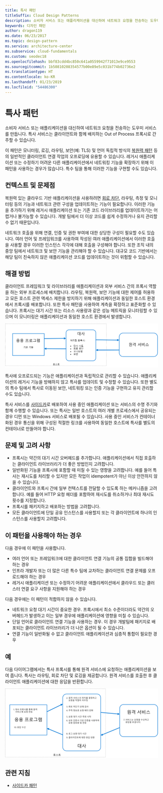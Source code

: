 ```yaml
---
title: 특사 패턴
titleSuffix: Cloud Design Patterns
description: 소비자 서비스 또는 애플리케이션을 대신하여 네트워크 요청을 전송하는 도우미 서비스를 만듭니다.
keywords: 디자인 패턴
author: dragon119
ms.date: 06/23/2017
ms.topic: design-pattern
ms.service: architecture-center
ms.subservice: cloud-fundamentals
ms.custom: seodec18
ms.openlocfilehash: bbf83cdd4bc850c641a0559942f71013e9ce9553
ms.sourcegitcommit: 1b50810208354577b00e89e5c031b774b02736e2
ms.translationtype: HT
ms.contentlocale: ko-KR
ms.lasthandoff: 01/23/2019
ms.locfileid: "54486300"
---
```

# <a name="ambassador-pattern"></a>특사 패턴

소비자 서비스 또는 애플리케이션을 대신하여 네트워크 요청을 전송하는 도우미 서비스를 만듭니다. 특사 서비스는 클라이언트와 함께 배치하는 Out of Process 프록시로 간주할 수 있습니다.

이 패턴은 모니터링, 로깅, 라우팅, 보안(예: TLS) 및 언어 독립적 방식의 [복원력 패턴][resiliency-patterns] 등의 일반적인 클라이언트 연결 작업의 오프로딩에 유용할 수 있습니다. 레거시 애플리케이션 또는 수정하기 어려운 다른 애플리케이션에서 네트워킹 기능을 확장하기 위해 이 패턴을 사용하는 경우가 많습니다. 특수 팀을 통해 이러한 기능을 구현할 수도 있습니다.

## <a name="context-and-problem"></a>컨텍스트 및 문제점

복원력 있는 클라우드 기반 애플리케이션을 사용하려면 [회로 차단](./circuit-breaker.md), 라우팅, 측정 및 모니터링 등의 기능과 네트워크 관련 구성을 업데이트하는 기능이 필요합니다. 이러한 기능을 추가하기 위해 레거시 애플리케이션 또는 기존 코드 라이브러리를 업데이트하기는 어렵거나 불가능할 수 있습니다. 개발 팀에서 더 이상 코드를 쉽게 수정하거나 유지 관리할 수 없기 때문입니다.

네트워크 호출을 위해 연결, 인증 및 권한 부여에 대한 상당한 구성이 필요할 수도 있습니다. 여러 언어 및 프레임워크를 사용하여 작성된 여러 애플리케이션에서 이러한 호출을 사용할 경우 이러한 인스턴스 각각에 대해 호출을 구성해야 합니다. 또한 조직 내의 중앙 팀에서 네트워크 및 보안 기능을 관리해야 할 수 있습니다. 대규모 코드 기반에서는 해당 팀이 친숙하지 않은 애플리케이션 코드를 업데이트하는 것이 위험할 수 있습니다.

## <a name="solution"></a>해결 방법

클라이언트 프레임워크 및 라이브러리를 애플리케이션과 외부 서비스 간의 프록시 역할을 하는 외부 프로세스에 배치합니다. 라우팅, 복원력, 보안 기능에 대한 제어를 허용하고 모든 호스트 관련 액세스 제한을 방지하기 위해 애플리케이션과 동일한 호스트 환경에서 프록시를 배포합니다. 또한 특사 패턴을 사용하여 계측을 확장하고 표준화할 수 있습니다. 프록시는 대기 시간 또는 리소스 사용량과 같은 성능 메트릭을 모니터링할 수 있으며 이 모니터링은 애플리케이션과 동일한 호스트 환경에서 발생합니다.

![특사 패턴의 다이어그램](./_images/ambassador.png)

특사에 오프로드되는 기능은 애플리케이션과 독립적으로 관리할 수 있습니다. 애플리케이션의 레거시 기능을 방해하지 않고 특사를 업데이트 및 수정할 수 있습니다. 또한 별도의 특수 팀에서 특사로 이동된 보안, 네트워킹 또는 인증 기능을 구현하고 유지 관리할 수도 있습니다.

특사 서비스를 [사이드카](./sidecar.md)로 배포하여 사용 중인 애플리케이션 또는 서비스의 수명 주기와 함께 수행할 수 있습니다. 또는 특사는 일반 호스트의 여러 개별 프로세스에서 공유되는 경우 디먼 또는 Windows 서비스로 배포될 수 있습니다. 사용 중인 서비스가 컨테이너화된 경우 통신을 위해 구성된 적절한 링크를 사용하여 동일한 호스트에 특사를 별도의 컨테이너로 만들어야 합니다.

## <a name="issues-and-considerations"></a>문제 및 고려 사항

- 프록시는 약간의 대기 시간 오버헤드를 추가합니다. 애플리케이션에서 직접 호출하는 클라이언트 라이브러리가 더 좋은 방법인지 고려합니다.
- 일반화된 기능을 프록시에 포함할 때 미칠 수 있는 영향을 고려합니다. 예를 들어 특사는 재시도를 처리할 수 있지만 모든 작업이 idempotent가 아닌 이상 안전하지 않을 수 있습니다.
- 클라이언트와 프록시 간에 일부 컨텍스트를 전달할 수 있도록 하는 메커니즘을 고려합니다. 예를 들어 HTTP 요청 헤더를 포함하여 재시도를 취소하거나 최대 재시도 횟수를 지정합니다.
- 프록시를 패키지하고 배포하는 방법을 고려합니다.
- 모든 클라이언트에 단일 공유 인스턴스를 사용할지 또는 각 클라이언트에 하나의 인스턴스를 사용할지 고려합니다.

## <a name="when-to-use-this-pattern"></a>이 패턴을 사용해야 하는 경우

다음 경우에 이 패턴을 사용합니다.

- 여러 언어 또는 프레임워크에 대한 클라이언트 연결 기능의 공통 집합을 빌드해야 하는 경우
- 인프라 개발자 또는 더 많은 다른 특수 팀에 교차하는 클라이언트 연결 문제를 오프로드해야 하는 경우
- 레거시 애플리케이션 또는 수정하기 어려운 애플리케이션에서 클라우드 또는 클러스터 연결 요구 사항을 지원해야 하는 경우

다음 경우에는 이 패턴이 적합하지 않을 수 있습니다.

- 네트워크 요청 대기 시간이 중요한 경우. 프록시에서 최소 수준이더라도 약간의 오버헤드가 발생하고 이는 일부 경우에 애플리케이션에 영향을 미칠 수 있습니다.
- 단일 언어로 클라이언트 연결 기능을 사용하는 경우. 이 경우 개발팀에 패키지로 배포되는 클라이언트 라이브러리가 더 나은 옵션이 될 수 있습니다.
- 연결 기능이 일반화될 수 없고 클라이언트 애플리케이션과 심층적 통합이 필요한 경우

## <a name="example"></a>예

다음 다이어그램에서는 특사 프록시를 통해 원격 서비스에 요청하는 애플리케이션을 보여 줍니다. 특사는 라우팅, 회로 차단 및 로깅을 제공합니다. 원격 서비스를 호출한 후 클라이언트 애플리케이션에 대한 응답을 반환합니다.

![특사 패턴의 예제](./_images/ambassador-example.png)

## <a name="related-guidance"></a>관련 지침

- [사이드카 패턴](./sidecar.md)

<!-- links -->

[resiliency-patterns]: ./category/resiliency.md
